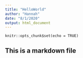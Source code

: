 ```yaml
---
title: "HelloWorld"
author: "Hannah"
date: "8/1/2020"
output: html_document
---
```


```{r setup, include=FALSE}
knitr::opts_chunk$set(echo = TRUE)
```

## This is a markdown file  
